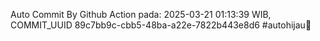 Auto Commit By Github Action pada: 2025-03-21 01:13:39 WIB, COMMIT_UUID 89c7bb9c-cbb5-48ba-a22e-7822b443e8d6 #autohijau🗿
